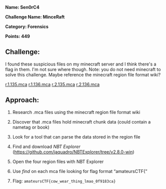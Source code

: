 **Name: Sen0rC4**

**Challenge Name: MinceRaft**

**Category: Forensics**

**Points: 449**



## Challenge:

I found these suspicious files on my minecraft server and I think there's a flag in them. I'm not sure where though.
Note: you do not need minecraft to solve this challenge. Maybe reference the minecraft region file format wiki?

[r.1.135.mca](files/r.1.135.mca) [r.1.136.mca](files/r.1.136.mca) [r.2.135.mca](files/r.2.135.mca) [r.2.136.mca](files/r.2.136.mca)


## Approach:

1. Research .mca files using the minecraft region file format wiki

2. Discover that .mca files hold minecraft chunk data (could contain a nametag or book)
   
3. Look for a tool that can parse the data stored in the region file

4. Find and download *NBT Explorer* (https://github.com/jaquadro/NBTExplorer/tree/v2.8.0-win)

5. Open the four region files with NBT Explorer

6. Use *find* on each mca file looking for flag format “amateursCTF{”
   
7. Flag: `amateursCTF{cow_wear_thing_lmao_0f9183ca}`

   











